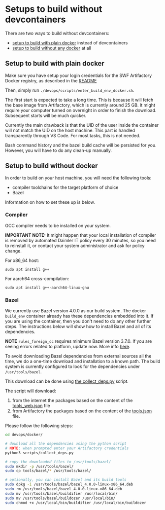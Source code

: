 # Setups to build without devcontainers

There are two ways to build without devcontainers:

* [setup to build with plain docker](#setup-to-build-with-plain-docker) instead of devcontainers
* [setup to build without any docker](#setup-to-build-without-docker) at all

## Setup to build with plain docker

Make sure you have setup your login credentials for the SWF Artifactory Docker registry, as described in the
[README](../README.md#setup-credentials-for-swf-artifactory-docker-registry)

Then, simply run `./devops/scripts/enter_build_env_docker.sh`.

The first start is expected to take a long time. This is because it will fetch the base image from Artifactory, which
is currently around 25 GB. It might require your computer turned on overnight in order to finish the download.
Subsequent starts will be much quicker.

Currently the main drawback is that the UID of the user inside the container will not match the UID on the host
machine. This part is handled transparently through VS Code. For most tasks, this is not needed.

Bash command history and the bazel build cache will be persisted for you. However, you will have to do any clean-up
manually.

## Setup to build without docker

In order to build on your host machine, you will need the following tools:

- compiler toolchains for the target platform of choice
- Bazel

Information on how to set these up is below.

### Compiler

GCC compiler needs to be installed on your system.

**IMPORTANT NOTE:** It might happen that your local installation of compiler is removed by automated Daimler IT policy
every 30 minutes, so you need to reinstall it, or contact your system administrator and ask for policy change.

For x86_64 host:

```
sudo apt install g++
```

For aarch64 cross-compilation:

```
sudo apt install g++-aarch64-linux-gnu
```

### Bazel

We currently use Bazel version 4.0.0 as our build system. The docker `build_env` container already has these
dependencies embedded into it. If you are using the container, then you don't need to do any other further steps. The
instructions below will show how to install Bazel and all of its dependencies.

**NOTE** `rules_foreign_cc` requires minimum Bazel version 3.7.0. If you are seeing errors related to platform, update
now. More info [here](https://github.com/bazelbuild/rules_foreign_cc/commit/f48ec05fed3170b8b32bbc4b6d8fd4175f8b8cff).

To avoid downloading Bazel dependencies from external sources all the time, we do a one-time download and installation
to a known path. The build system is currently configured to look for the dependencies under `/usr/tools/bazel`.

This download can be done using [the collect_deps.py](../devops/docker/scripts/collect_deps.py) script.

The script will download:

1. from the internet the packages based on the content of the
[tools_web.json](../devops/docker/configuration/tools_web.json) file
2. from Artifactory the packages based on the content of the [tools.json](../devops/docker/configuration/tools.json)
file.

Please follow the following steps:

```bash
cd devops/docker/

# download all the dependencies using the python script
# NOTE: when prompted enter your Artifactory credentials
python3 scripts/collect_deps.py

# copy the downloaded files to /usr/tools/bazel/
sudo mkdir -p /usr/tools/bazel/
sudo cp tools/bazel/* /usr/tools/bazel/

# optionally, you can install Bazel and its build tools
sudo dpkg -i /usr/tools/bazel/bazel_4.0.0-linux-x86_64.deb
sudo rm /usr/tools/bazel/bazel_4.0.0-linux-x86_64.deb
sudo mv /usr/tools/bazel/buildifier /usr/local/bin/
sudo mv /usr/tools/bazel/buildozer /usr/local/bin/
sudo chmod +x /usr/local/bin/buildifier /usr/local/bin/buildozer
```

